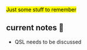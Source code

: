 <mark class='underline'>Just some stuff to remember</mark>

## current notes 📓
- QSL needs to be discussed
